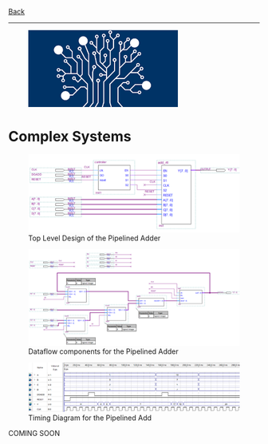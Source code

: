 [Back](../README.md)

---

<figure>
<img src="../img/hdl.png" width="300px">
</figure>




# Complex Systems



<figure>
<img src="../img/circuit/controller-datapath-adder.png">
<figcaption>Top Level Design of the Pipelined Adder</figcaption>
</figure>

<figure>
<img src="../img/circuit/pipelined-adder-dataflow.png">
<figcaption>Dataflow components for the Pipelined Adder</figcaption>
</figure>

<figure>
<img src="../img/piplined_adder_timing.png">
<figcaption>Timing Diagram for the Pipelined Add</figcaption>
</figure>

COMING SOON
